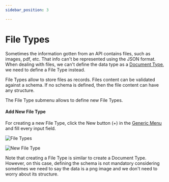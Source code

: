 ```yaml
---
sidebar_position: 3

---
```


# File Types

Sometimes the information gotten from an API contains files, such as images, pdf, etc. That info can't be represented using the JSON format.  When dealing with files, we can't define the data type as a [Document Type](data/document_types.md),  we need to define a File Type instead.

File Types allow to store files as records. Files content can be validated against a schema. If no schema is defined, then the file content can have any structure.

The File Type submenu allows to define new File Types.

#### Add New File Type

For creating a new File Type, click the New button (+) in the [Generic Menu](generic/generic_menu_options_.md) and fill every input field.

![File Types](https://user-images.githubusercontent.com/99367633/160861178-cacebc38-c334-4871-be0f-25d4423eadc1.png)

![New File Type](https://user-images.githubusercontent.com/99367633/160861745-a9c6e9bd-801a-44de-ad04-17ed3439cfde.png)

Note that creating a File Type is similar to create a Document Type. However, on this case, defining the schema is not mandatory considering sometimes we need to say the data is a png image and we don't need to worry about its structure.